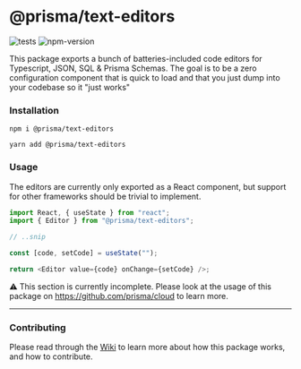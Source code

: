 # @prisma/text-editors

![tests](https://github.com/prisma/text-editors/actions/workflows/tests.yml/badge.svg) ![npm-version](https://badgen.net/npm/v/@prisma/text-editors)

This package exports a bunch of batteries-included code editors for Typescript, JSON, SQL & Prisma Schemas. The goal is to be a zero configuration component that is quick to load and that you just dump into your codebase so it "just works"

### Installation

```
npm i @prisma/text-editors

yarn add @prisma/text-editors
```

### Usage

The editors are currently only exported as a React component, but support for other frameworks should be trivial to implement.

```typescript
import React, { useState } from "react";
import { Editor } from "@prisma/text-editors";

// ..snip

const [code, setCode] = useState("");

return <Editor value={code} onChange={setCode} />;
```

⚠️ This section is currently incomplete. Please look at the usage of this package on https://github.com/prisma/cloud to learn more.

---

### Contributing

Please read through the [Wiki](https://github.com/prisma/text-editors/wiki) to learn more about how this package works, and how to contribute.
